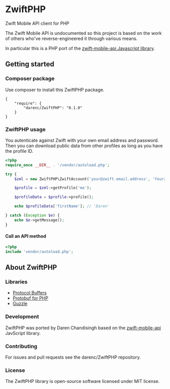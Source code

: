 ZwiftPHP
========

Zwift Mobile API client for PHP

The Zwift Mobile API is undocumented so this project is based on the work of others who've reverse-engineered it through various means.

In particular this is a PHP port of the [zwift-mobile-api Javascript library](https://github.com/Ogadai/zwift-mobile-api).

## Getting started

### Composer package
Use composer to install this ZwiftPHP package.

```
{
    "require": {
        "darenc/ZwiftPHP": "0.1.0"
    }
}
```

### ZwiftPHP usage

You autenticate against Zwift with your own email address and password. Then you can download public
data from other profiles as long as you have the profile ID. 

```php
<?php
require_once __DIR__ . '/vendor/autoload.php';

try {
    $zml = new ZwiftPHP\ZwiftAccount('your@zwift.email.address', 'YourZwiftPassword');

    $profile = $zml->getProfile('me');

    $profileData = $profile->profile();

    echo $profileData['firstName']; // 'Daren'

} catch (Exception $e) {
    echo $e->getMessage();
}
```

#### Call an API method
```php
<?php
include 'vendor/autoload.php';

```

## About ZwiftPHP
### Libraries
- [Protocol Buffers](https://github.com/google/protobuf)
- [Protobuf for PHP](https://github.com/protobuf-php/protobuf)
- [Guzzle](http://docs.guzzlephp.org/en/stable/)

### Development
ZwiftPHP was ported by Daren Chandisingh based on the [zwift-mobile-api](https://github.com/Ogadai/zwift-mobile-api) JavScript library.

### Contributing
For issues and pull requests see the darenc/ZwiftPHP repository.

### License
The ZwiftPHP library is open-source software licensed under MIT license.


